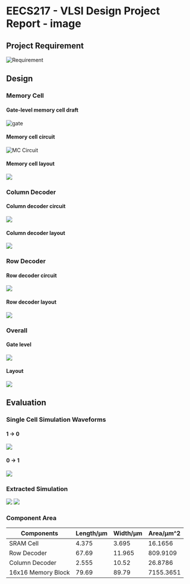 # EECS217 - VLSI Design Project Report - image

## Project Requirement
![Requirement](images/image23.png)

## Design

### Memory Cell
#### Gate-level memory cell draft
![gate](images/image6.jpg)
#### Memory cell circuit
![MC Circuit](images/image30.png)
#### Memory cell layout
![](images/image7.png)

### Column Decoder
#### Column decoder circuit
![](images/image33.png)
#### Column decoder layout
![](images/image17.png)

### Row Decoder
#### Row decoder circuit
![](images/image29.png)
#### Row decoder layout
![](images/image25.png)

### Overall
#### Gate level
![](images/image32.png)
#### Layout
![](images/image19.png)

## Evaluation
### Single Cell Simulation Waveforms
#### 1 -> 0 
![](images/image28.png)
#### 0 -> 1
![](images/image10.png)
### Extracted Simulation
![](images/image9.png)
![](images/image13.png)
### Component Area

|Components|Length/μm|Width/μm|Area/μm^2|
|----------|---------|---------|---------|
|SRAM Cell| 4.375 | 3.695 | 16.1656 |
|Row Decoder|67.69|11.965|809.9109|
|Column Decoder|2.555|10.52|26.8786|
|16x16 Memory Block|79.69|89.79|7155.3651|




